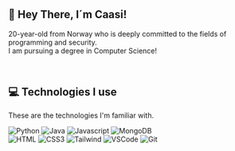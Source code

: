 <div id="intro">
<h2 align="left">
        👋 Hey There, I´m Caasi!
</h2>

<div style="text-align: left;">
    <p>
        20-year-old from Norway who is deeply committed to the fields of programming and security. 
        <br>
        I am pursuing a degree in Computer Science!
    </p>
</div>
<br>

<div id="use to code">
<h2 align="left">
        💻 Technologies I use
</h2>
<p align="left">
        These are the technologies I'm familiar with.
</p>

<p align="center">

![Python](https://img.shields.io/badge/python%20-%2314354C.svg?&style=for-the-badge&logo=python&logoColor=white"/)
![Java](https://img.shields.io/badge/java-%23ED8B00.svg?&style=for-the-badge&logo=java&logoColor=white)
![Javascript](https://img.shields.io/badge/Javascript-F0DB4F?style=for-the-badge&labelColor=black&logo=javascript&logoColor=F0DB4F)
![MongoDB](https://img.shields.io/badge/MongoDB-4EA94B?style=for-the-badge&logo=mongodb&logoColor=white)<br>
![HTML](https://img.shields.io/badge/HTML5-E34F26?style=for-the-badge&logo=html5&logoColor=white)
![CSS3](https://img.shields.io/badge/CSS3-1572B6?style=for-the-badge&logo=css3&logoColor=white)
![Tailwind](https://img.shields.io/badge/Tailwind_CSS-092749?style=for-the-badge&logo=tailwindcss&logoColor=06B6D4&labelColor=000000)
![VSCode](https://img.shields.io/badge/Visual_Studio-0078d7?style=for-the-badge&logo=visual%20studio&logoColor=white)
![Git](https://img.shields.io/badge/Git-F05032?style=for-the-badge&logo=git&logoColor=white)</p>
</div>


